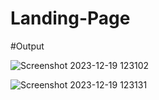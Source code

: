# Landing-Page

#Output

![Screenshot 2023-12-19 123102](https://github.com/SamruddhiNadgouda/LandingPage-CoffeeDayCafe/assets/97962486/c8c81a9d-d6bd-4bc5-b004-c95e3312f3bd)

![Screenshot 2023-12-19 123131](https://github.com/SamruddhiNadgouda/LandingPage-CoffeeDayCafe/assets/97962486/da545843-ceb5-4856-95ba-9670a6b07552)
